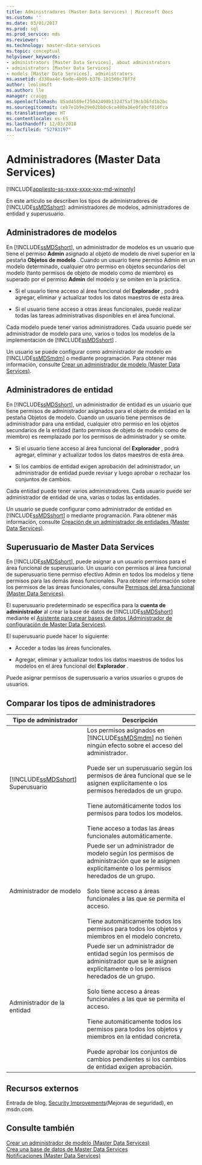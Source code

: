 ```yaml
---
title: Administradores (Master Data Services) | Microsoft Docs
ms.custom: ''
ms.date: 03/01/2017
ms.prod: sql
ms.prod_service: mds
ms.reviewer: ''
ms.technology: master-data-services
ms.topic: conceptual
helpviewer_keywords:
- administrators [Master Data Services], about administrators
- administrators [Master Data Services]
- models [Master Data Services], administrators
ms.assetid: d330aa4e-6ade-4b09-b376-1b15d6c78f7d
author: leolimsft
ms.author: lle
manager: craigg
ms.openlocfilehash: 85ad4589ef25042498b132475af39cb36fd1b2bc
ms.sourcegitcommit: ceb7e1b9e29e02bb0c6ca400a36e0fa9cf010fca
ms.translationtype: HT
ms.contentlocale: es-ES
ms.lasthandoff: 12/03/2018
ms.locfileid: "52783197"
---
```

# <a name="administrators-master-data-services"></a>Administradores (Master Data Services)

[!INCLUDE[appliesto-ss-xxxx-xxxx-xxx-md-winonly](../includes/appliesto-ss-xxxx-xxxx-xxx-md-winonly.md)]

  En este artículo se describen los tipos de administradores de [!INCLUDE[ssMDSshort](../includes/ssmdsshort-md.md)]: administradores de modelos, administradores de entidad y superusuario.  
  
## <a name="model-administrators"></a>Administradores de modelos  
 En [!INCLUDE[ssMDSshort](../includes/ssmdsshort-md.md)], un administrador de modelos es un usuario que tiene el permiso **Admin** asignado al objeto de modelo de nivel superior en la pestaña **Objetos de modelo** . Cuando un usuario tiene permiso Admin en un modelo determinado, cualquier otro permiso en objetos secundarios del modelo (tanto permisos de objeto de modelo como de miembro) es superado por el permiso **Admin** del modelo y se omiten en la práctica.  
  
-   Si el usuario tiene acceso al área funcional del **Explorador** , podrá agregar, eliminar y actualizar todos los datos maestros de esta área.  
  
-   Si el usuario tiene acceso a otras áreas funcionales, puede realizar todas las tareas administrativas disponibles en el área funcional.  
  
 Cada modelo puede tener varios administradores. Cada usuario puede ser administrador de modelo para uno, varios o todos los modelos de la implementación de [!INCLUDE[ssMDSshort](../includes/ssmdsshort-md.md)] .  
  
 Un usuario se puede configurar como administrador de modelo en [!INCLUDE[ssMDSmdm](../includes/ssmdsmdm-md.md)] o mediante programación. Para obtener más información, consulte [Crear un administrador de modelo &#40;Master Data Services&#41;](../master-data-services/create-a-model-administrator-master-data-services.md).  
  
## <a name="entity-administrators"></a>Administradores de entidad  
 En [!INCLUDE[ssMDSshort](../includes/ssmdsshort-md.md)], un administrador de entidad es un usuario que tiene permisos de administrador asignados para el objeto de entidad en la pestaña Objetos de modelo. Cuando un usuario tiene permisos de administrador para una entidad, cualquier otro permiso en los objetos secundarios de la entidad (tanto permisos de objeto de modelo como de miembro) es reemplazado por los permisos de administrador y se omite.  
  
-   Si el usuario tiene acceso al área funcional del **Explorador** , podrá agregar, eliminar y actualizar todos los datos maestros de esta área.  
  
-   Si los cambios de entidad exigen aprobación del administrador, un administrador de entidad puede revisar y luego aprobar o rechazar los conjuntos de cambios.  
  
 Cada entidad puede tener varios administradores. Cada usuario puede ser administrador de entidad de una, varias o todas las entidades.  
  
 Un usuario se puede configurar como administrador de entidad en [!INCLUDE[ssMDSshort](../includes/ssmdsshort-md.md)] o mediante programación. Para obtener más información, consulte [Creación de un administrador de entidades &#40;Master Data Services&#41;](../master-data-services/create-an-entity-administrator-master-data-services.md).  
  
## <a name="master-data-services-super-user"></a>Superusuario de Master Data Services  
 En [!INCLUDE[ssMDSshort](../includes/ssmdsshort-md.md)], puede asignar a un usuario permisos para el área funcional de superusuario. Un usuario con permisos al área funcional de superusuario tiene permiso efectivo Admin en todos los modelos y tiene permisos para las demás áreas funcionales. Para obtener información sobre los permisos de las áreas funcionales, consulte [Permisos del área funcional &#40;Master Data Services&#41;](../master-data-services/functional-area-permissions-master-data-services.md).  
  
 El superusuario predeterminado se especifica para la **cuenta de administrador** al crear la base de datos de [!INCLUDE[ssMDSshort](../includes/ssmdsshort-md.md)] mediante el [Asistente para crear bases de datos &#40;Administrador de configuración de Master Data Services&#41;](../master-data-services/create-database-wizard-master-data-services-configuration-manager.md).  
  
 El superusuario puede hacer lo siguiente:  
  
-   Acceder a todas las áreas funcionales.  
  
-   Agregar, eliminar y actualizar todos los datos maestros de todos los modelos en el área funcional del **Explorador** .  
  
 Puede asignar permisos de superusuario a varios usuarios o grupos de usuarios.  
  
## <a name="comparing-administrator-types"></a>Comparar los tipos de administradores  
  
|Tipo de administrador|Descripción|  
|------------------------|-----------------|  
|[!INCLUDE[ssMDSshort](../includes/ssmdsshort-md.md)] Superusuario|Los permisos asignados en [!INCLUDE[ssMDSmdm](../includes/ssmdsmdm-md.md)] no tienen ningún efecto sobre el acceso del administrador.<br /><br /> Puede ser un superusuario según los permisos de área funcional que se le asignen explícitamente o los permisos heredados de un grupo.<br /><br /> Tiene automáticamente todos los permisos para todos los modelos.<br /><br /> Tiene acceso a todas las áreas funcionales automáticamente.|  
|Administrador de modelo|Puede ser un administrador de modelo según los permisos de administración que se le asignen explícitamente o los permisos heredados de un grupo.<br /><br /> Solo tiene acceso a áreas funcionales a las que se permita el acceso.<br /><br /> Tiene automáticamente todos los permisos para todos los objetos y miembros en el modelo concreto.|  
|Administrador de la entidad|Puede ser un administrador de entidad según los permisos de administrador que se le asignen explícitamente o los permisos heredados de un grupo.<br /><br /> Solo tiene acceso a áreas funcionales a las que se permita el acceso.<br /><br /> Tiene automáticamente todos los permisos para todos los objetos y miembros en la entidad concreta.<br /><br /> Puede aprobar los conjuntos de cambios pendientes si los cambios de entidad exigen aprobación.|  
  
## <a name="external-resources"></a>Recursos externos  
 Entrada de blog, [Security Improvements](https://go.microsoft.com/fwlink/p/?LinkId=615376)(Mejoras de seguridad), en msdn.com.  
  
## <a name="see-also"></a>Consulte también  
 [Crear un administrador de modelo &#40;Master Data Services&#41;](../master-data-services/create-a-model-administrator-master-data-services.md)   
 [Crea una base de datos de Master Data Services](../master-data-services/install-windows/create-a-master-data-services-database.md)   
 [Notificaciones &#40;Master Data Services&#41;](../master-data-services/notifications-master-data-services.md)  
  
  
